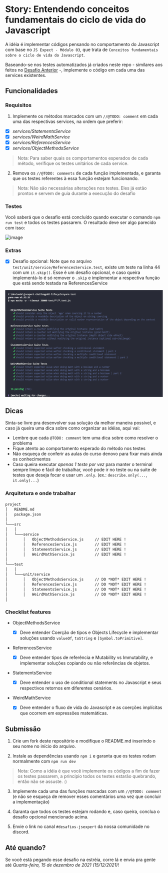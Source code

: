 # Story: Entendendo conceitos fundamentais do ciclo de vida do Javascript

A idéia é implementar códigos pensando no comportamento do Javascript com base no
`JS Expect - Módulo 03`, que trata de `Conceitos fundamentais sobre o ciclo de vida do Javascript`.

Baseando-se nos testes automatizados já criados neste repo - similares aos feitos no
[Desafio Anterior](https://github.com/training-erickwendel/jsexpert-exercicio01-pokeapi) -,
implemente o código em cada uma das services existentes.

## Funcionalidades

### Requisitos

1. Implemente os métodos marcados com um `//@TODO: comment` em cada uma das respectivas services, na
   ordem que preferir:

- [x] _services/StatementsService_
- [x] _services/WeirdMathService_
- [x] _services/ReferencesService_
- [x] _services/ObjectMethodsService_

> Nota: Para saber quais os comportamentos esperados de cada método, verifique os testes unitários
> de cada service.

2. Remova os `//@TODO: comments` de cada função implementada, e garanta que os testes referentes à
   essa função estejam funcionando.

> Nota: Não são necessárias alterações nos testes. Eles já estão prontos e servem de guia durante a
> execução do desafio

### Testes

Você saberá que o desafio está concluído quando executar o comando `npm run test` e todos os testes
passarem. O resultado deve ser algo parecido com isso:

![image](https://user-images.githubusercontent.com/41883467/144168298-cd15a97d-0c04-49e0-94cd-aadfabd2554b.png)

### Extras

- [x] Desafio opcional: Note que no arquivo `test/unit/service/ReferencesService.test`, existe um
      teste na linha 44 com um `it.skip()`. Esse é um desafio opcional, e caso queira implementá-lo
      é só remover o `.skip` e implementar a respectiva função que está sendo testada na
      ReferencesService

![image](/all_passing.png)

## Dicas

Sinta-se livre pra desenvolver sua solução da melhor maneira possível, e caso já queira uma dica
sobre como organizar as idéias, aqui vai:

- Lembre que cada `@TODO: comment` tem uma dica sobre como resolver o problema
- Fique atento ao comportamento esperado do método nos testes
- Não esqueça de conferir as aulas do curso denovo para fixar mais ainda os conhecimentos
- Caso queira executar _apenas 1 teste por vez_ para manter o terminal sempre limpo e fácil de
  trabalhar, você pode ir no teste ou na suite de testes que deseja focar e usar um `.only`. (ex.:
  `describe.only(...`, `it.only(...`)

### Arquitetura e onde trabalhar

```
project
│   README.md
│   package.json
│
└───src
│   │
│   └───service
│       │   ObjectMethodsService.js     // EDIT HERE !
│       │   ReferencesService.js        // EDIT HERE !
│       │   StatementsService.js        // EDIT HERE !
│       │   WeirdMathService.js         // EDIT HERE !
│
└───test
│   │
│   └───unit/service
│       │   ObjectMethodsService.js     // DO *NOT* EDIT HERE !
│       │   ReferencesService.js        // DO *NOT* EDIT HERE !
│       │   StatementsService.js        // DO *NOT* EDIT HERE !
│       │   WeirdMathService.js         // DO *NOT* EDIT HERE !
│
```

### Checklist features

- ObjectMethodsService

  - [x] Deve entender Coerção de tipos e Objects Lifecycle e implementar soluções usando `valueOf`,
        `toString` e `[Symbol.toPrimitive]`.

- ReferencesService

  - [x] Deve entender tipos de referência e Mutability vs Immutability, e implementar soluções
        copiando ou não referências de objetos.

- StatementsService

  - [x] Deve entender o uso de conditional statements no Javascript e seus respectivos retornos em
        diferentes cenários.

- WeirdMathService
  - [x] Deve entender o fluxo de vida do Javascript e as coerções implícitas que ocorrem em
        expressões matemáticas.

## Submissão

1. Crie um fork deste repositório e modifique o README.md inserindo o seu nome no início do arquivo.

2. Instale as dependências usando `npm i` e garanta que os testes rodam normalmente com
   `npm run dev`

> Nota: Como a idéia é que você implemente os códigos a fim de fazer os testes passarem, a princípio
> todos os testes estarão quebrando, então não se assuste. :)

3. Implemente cada uma das funções marcadas com um `//@TODO: comment` (e não se esqueça de remover
   esses comentários uma vez que concluir a implementação)

4. Garanta que todos os testes estejam rodando e, caso queira, conclua o desafio opcional mencionado
   acima.

5. Envie o link no canal `#desafios-jsexpert` da nossa comunidade no discord.

## Até quando?

Se você está pegando esse desafio na estréia, corre lá e envia pra gente até _Quarta-feira, 15 de
dezembro de 2021 (15/12/2021)_!
